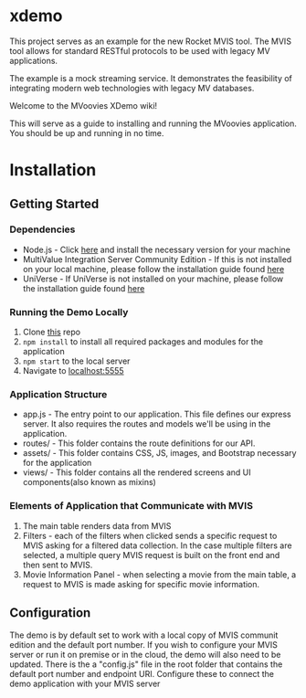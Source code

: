 # xdemo

This project serves as an example for the new Rocket MVIS tool. The MVIS tool allows for standard RESTful protocols
to be used with legacy MV applications. 

The example is a mock streaming service. It demonstrates the feasibility of integrating modern web technologies with legacy MV databases.

Welcome to the MVoovies XDemo wiki!

This will serve as a guide to installing and running the MVoovies application. You should be up and running in no time.

# Installation

## Getting Started

### Dependencies 
* Node.js - Click [here](https://nodejs.org/en/) and install the necessary version for your machine
* MultiValue Integration Server Community Edition - If this is not installed on your local machine, please follow the installation guide found [here](#)
* UniVerse - If UniVerse is not installed on your machine, please follow the installation guide found [here](#)

### Running the Demo Locally
1. Clone [this](https://github.com/Chimer2017/xdemo) repo
2. `npm install` to install all required packages and modules for the application
3. `npm start` to the local server
4. Navigate to [localhost:5555](http://localhost:5555/)

### Application Structure
* app.js - The entry point to our application. This file defines our express server. It also requires the routes and models we'll be using in the application.
* routes/ - This folder contains the route definitions for our API.
* assets/ - This folder contains CSS, JS, images, and Bootstrap necessary for the application
* views/ - This folder contains all the rendered screens and UI components(also known as mixins) 

### Elements of Application that Communicate with MVIS
1. The main table renders data from MVIS
2. Filters - each of the filters when clicked sends a specific request to MVIS asking for a filtered data collection. In the case multiple filters are selected, a multiple query MVIS request is built on the front end and then sent to MVIS.
3. Movie Information Panel - when selecting a movie from the main table, a request to MVIS is made asking for specific movie information.


## Configuration

The demo is by default set to work with a local copy of MVIS communit edition and the default port number. If you wish to configure your MVIS server or run it on premise or in the cloud, the demo will also need to be updated. There is the a "config.js" file in the root folder that contains the default port number and endpoint URI. Configure these to connect the demo application with your MVIS server










